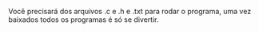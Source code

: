 Você precisará dos arquivos .c e .h e .txt para rodar o programa, uma vez baixados todos os programas é só se divertir.
